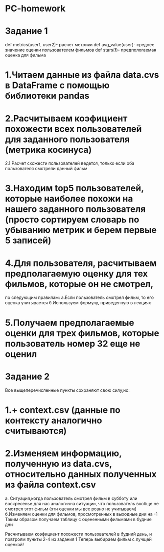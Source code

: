 # PC-homework
# Задание 1
def metrics(user1, user2)- расчет метрики
def avg_value(user)- среднее значение оценки пользователем фильмов
def stars(f)- предпологаемая оценка для фильма

# 1.Читаем данные из файла data.cvs в DataFrame с помощью библиотеки pandas 
# 2.Расчитываем коэфициент похожести всех пользователей для заданного пользователя (метрика косинуса)
 2.1 Расчет схожести пользователей ведется, только если оба пользователя смотрели данный фильм
# 3.Находим top5 пользователей, которые наиболее похожи на нашего заданного пользователя (просто сортируем словарь по убыванию метрик и берем первые 5 записей)
# 4.Для пользователя, расчитываем предполагаемую оценку для тех фильмов, которые он не смотрел, 
по следующим правилам:
 a.Если пользователь смотрел фильм, то его оценка учитывается
 б.Используем формулу, приведенную в лекциях
# 5.Получаем предполагаемые оценки для трех фильмов, которые пользователь номер 32 еще не оценил

# Задание 2
Все выщеперечисленные пункты сохраняют свою силу,но:
# 1.+ context.csv (данные по контексту аналогично считываются)
# 2.Изменяем информацию, полученную из data.cvs, относительно данных полученных из файла context.csv
 а. Ситуация,когда пользователь смотрел фильм в субботу или воскресенье для нас аналогична ситуации, что пользователь вообще не смотрел этот фильм (эти оценки мы все ровно не учитываем)
 б.Изменяем оценки для фильмов, просмотренных в выходные дни на -1
 Таким образом получаем таблицу с оцененными фильмами в будние дни

Расчитываем коэфициент похожести пользователей в будний день, и повтроям пункты 2-4 из задания 1
Теперь выбираем фильм с лучщей оценкой!
